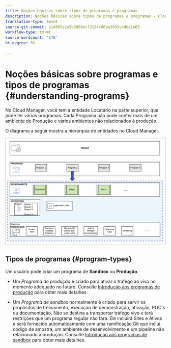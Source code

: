 ```yaml
---
title: Noções básicas sobre tipos de programas e programas
description: Noções básicas sobre tipos de programas e programas - Cloud Services
translation-type: tm+mt
source-git-commit: e1d805e1e5b5850ecf3154cd69a3955c4dbe1e65
workflow-type: tm+mt
source-wordcount: '170'
ht-degree: 3%

---
```



# Noções básicas sobre programas e tipos de programas {#understanding-programs}

No Cloud Manager, você tem a entidade Locatário na parte superior, que pode ter vários programas. Cada Programa não pode conter mais de um ambiente de Produção e vários ambientes não relacionados à produção.

O diagrama a seguir mostra a hierarquia de entidades no Cloud Manager.

![imagem](assets/program-types1.png)

## Tipos de programas {#program-types}

Um usuário pode criar um programa de **Sandbox** ou **Produção**.

* Um *Programa de produção* é criado para ativar o tráfego ao vivo no momento adequado no futuro.
Consulte [Introdução aos programas de produção](/help/onboarding/getting-access-to-aem-in-cloud/introduction-production-programs.md) para obter mais detalhes.


* Um *Programa de sandbox* normalmente é criado para servir os propósitos de treinamento, execução de demonstração, ativação, POC&#39;s ou documentação. Não se destina a transportar tráfego vivo e terá restrições que um programa regular não fará. Ele incluirá Sites e Ativos e será fornecido automaticamente com uma ramificação Git que inclui código de amostra, um ambiente de desenvolvimento e um pipeline não relacionado à produção.
Consulte [Introdução aos programas de sandbox](/help/onboarding/getting-access-to-aem-in-cloud/introduction-sandbox-programs.md) para obter mais detalhes.

